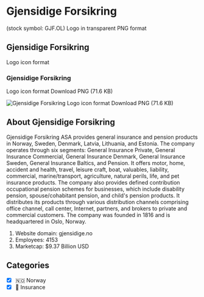 # Gjensidige Forsikring
 (stock symbol: GJF.OL) Logo in transparent PNG format

## Gjensidige Forsikring
 Logo icon format

### Gjensidige Forsikring
 Logo icon format Download PNG (71.6 KB)

![Gjensidige Forsikring
 Logo icon format Download PNG (71.6 KB)](/img/orig/GJF.OL-726b5f78.png)

## About Gjensidige Forsikring


Gjensidige Forsikring ASA provides general insurance and pension products in Norway, Sweden, Denmark, Latvia, Lithuania, and Estonia. The company operates through six segments: General Insurance Private, General Insurance Commercial, General Insurance Denmark, General Insurance Sweden, General Insurance Baltics, and Pension. It offers motor, home, accident and health, travel, leisure craft, boat, valuables, liability, commercial, marine/transport, agriculture, natural perils, life, and pet insurance products. The company also provides defined contribution occupational pension schemes for businesses, which include disability pension, spouse/cohabitant pension, and child's pension products. It distributes its products through various distribution channels comprising office channel, call center, Internet, partners, and brokers to private and commercial customers. The company was founded in 1816 and is headquartered in Oslo, Norway.

1. Website domain: gjensidige.no
2. Employees: 4153
3. Marketcap: $9.37 Billion USD


## Categories
- [x] 🇳🇴 Norway
- [x] 🏦 Insurance
